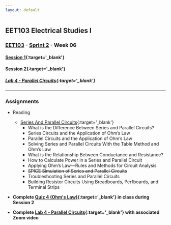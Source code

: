 ```yaml
---
layout: default
---
```


## EET103 Electrical Studies I

### [EET103](../../) - [Sprint 2](../) - Week 06

#### [<span style="cursor: pointer;">Session 1</span>](s1/){:target='_blank'}

#### [<span style="cursor: pointer;">Session 2</span>](s2/){:target='_blank'}

##### [Lab 4 - Parallel Circuits](../../labs/l04_parallel_circuits/){:target='_blank'}

---

### Assignments
- Reading 
    - [Series And Parallel Circuits](https://www.allaboutcircuits.com/textbook/direct-current/chpt-5/what-are-series-and-parallel-circuits/){:target='_blank'}
        - What is the Difference Between Series and Parallel Circuits?
        - Series Circuits and the Application of Ohm’s Law
        - Parallel Circuits and the Application of Ohm’s Law
        - Solving Series and Parallel Circuits With the Table Method and Ohm’s Law
        - What is the Relationship Between Conductance and Resistance?
        - How to Calculate Power in a Series and Parallel Circuit
        - Applying Ohm’s Law—Rules and Methods for Circuit Analysis
        - ~~SPICE Simulation of Series and Parallel Circuits~~
        - Troubleshooting Series and Parallel Circuits
        - Building Resistor Circuits Using Breadboards, Perfboards, and Terminal Strips

- **Complete [Quiz 4 (Ohm's Law)](https://forms.office.com/Pages/ResponsePage.aspx?id=7d-nLF6sb0SVV1dHONw2EJ6w58fEsdNChe_qBQ1MBUdUNUY1M0ZMWlVMQ0M1U1NIMkZaU0JHMlUzMy4u){:target='_blank'} in class during Session 2**

- **Complete [Lab 4 - Parallel Circuits](../../labs/l04_parallel_circuits/){:target='_blank'} with associated Zoom video**

